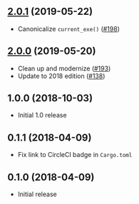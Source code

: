 ## [2.0.1] (2019-05-22)

- Canonicalize `current_exe()` ([#198])

## [2.0.0] (2019-05-20)

- Clean up and modernize ([#193])
- Update to 2018 edition ([#138])

## 1.0.0 (2018-10-03)

- Initial 1.0 release

## 0.1.1 (2018-04-09)

- Fix link to CircleCI badge in `Cargo.toml`

## 0.1.0 (2018-04-09)

- Initial release

[2.0.1]: https://github.com/iqlusioninc/crates/pull/199
[#198]: https://github.com/iqlusioninc/crates/pull/198
[2.0.0]: https://github.com/iqlusioninc/crates/pull/194
[#193]: https://github.com/iqlusioninc/crates/pull/193
[#138]: https://github.com/iqlusioninc/crates/pull/138
